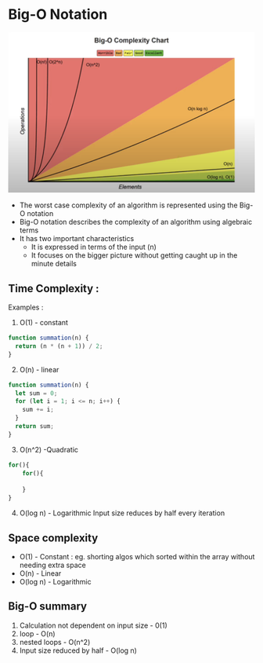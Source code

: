 # Big-O Notation

![](./screenshots/complexity-chart.png)

- The worst case complexity of an algorithm is represented using the Big-O notation
- Big-O notation describes the complexity of an algorithm using algebraic terms
- It has two important characteristics
  - It is expressed in terms of the input (n)
  - It focuses on the bigger picture without getting caught up in the minute details

## Time Complexity :

Examples :

1. O(1) - constant

```js
function summation(n) {
  return (n * (n + 1)) / 2;
}
```

2. O(n) - linear

```js
function summation(n) {
  let sum = 0;
  for (let i = 1; i <= n; i++) {
    sum += i;
  }
  return sum;
}
```

3. O(n^2) -Quadratic

```ts
for(){
    for(){

    }
}
```

4. O(log n) - Logarithmic
   Input size reduces by half every iteration

## Space complexity

- O(1) - Constant : eg. shorting algos which sorted within the array without needing extra space
- O(n) - Linear
- O(log n) - Logarithmic

## Big-O summary

1. Calculation not dependent on input size - 0(1)
2. loop - O(n)
3. nested loops - O(n^2)
4. Input size reduced by half - O(log n)
